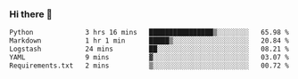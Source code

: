 ### Hi there 👋

<!--START_SECTION:waka-->

```txt
Python             3 hrs 16 mins   ████████████████▒░░░░░░░░   65.98 %
Markdown           1 hr 1 min      █████▒░░░░░░░░░░░░░░░░░░░   20.84 %
Logstash           24 mins         ██░░░░░░░░░░░░░░░░░░░░░░░   08.21 %
YAML               9 mins          ▓░░░░░░░░░░░░░░░░░░░░░░░░   03.07 %
Requirements.txt   2 mins          ▒░░░░░░░░░░░░░░░░░░░░░░░░   00.72 %
```

<!--END_SECTION:waka-->

<!--
**Jonas-VanHaeken/Jonas-VanHaeken** is a ✨ _special_ ✨ repository because its `README.md` (this file) appears on your GitHub profile.

Here are some ideas to get you started:

- 🔭 I’m currently working on ...
- 🌱 I’m currently learning ...
- 👯 I’m looking to collaborate on ...
- 🤔 I’m looking for help with ...
- 💬 Ask me about ...
- 📫 How to reach me: ...
- 😄 Pronouns: ...
- ⚡ Fun fact: ...
-->
